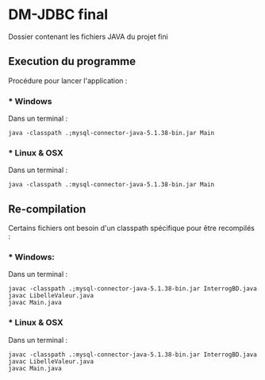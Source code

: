 # DM-JDBC final
Dossier contenant les fichiers JAVA du projet fini

## Execution du programme
Procédure pour lancer l'application :
### * Windows
Dans un terminal : 
```
java -classpath .;mysql-connector-java-5.1.38-bin.jar Main
```
### * Linux & OSX
Dans un terminal : 
```
java -classpath .:mysql-connector-java-5.1.38-bin.jar Main
```

## Re-compilation
Certains fichiers ont besoin d'un classpath spécifique pour être recompilés :
### * Windows:
Dans un terminal : 
```
javac -classpath .;mysql-connector-java-5.1.38-bin.jar InterrogBD.java
javac LibelleValeur.java
javac Main.java
```
### * Linux & OSX
Dans un terminal : 
```
javac -classpath .:mysql-connector-java-5.1.38-bin.jar InterrogBD.java
javac LibelleValeur.java
javac Main.java
```
